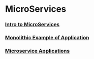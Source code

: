 #
# MicroServices 

### [Intro to MicroServices](/MicroserviceIntro.md)

### [Monolithic Example of Application](/SpringQuizApp1)

### [Microservice Applications]()

